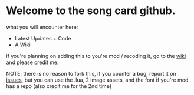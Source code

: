 # Welcome to the song card github.

what you will encounter here:

- Latest Updates + Code
- A Wiki

if you're planning on adding this to you're mod / recoding it, go to the [wiki](https://github.com/LilDrippyMyFnf/SONGCARD-git/wiki) and please credit me.

NOTE: there is no reason to fork this, if you counter a bug, report it on [issues](https://github.com/LilDrippyMyFnf/SONGCARD-git/issues), but you can use the .lua, 2 image assets, and the font if you're mod has a repo (also credit me for the 2nd time)
